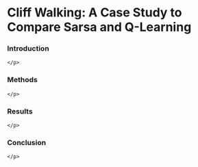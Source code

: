 <h1> Cliff Walking: A Case Study to Compare Sarsa and Q-Learning</h1>

<div>
	<h3> Introduction </h3>
	<p>
		
	</p>
</div>

<div>
	<h3> Methods </h3>
	<p>
		
	</p>
</div>

<div>
	<h3> Results </h3>
	<p>
		
	</p>
</div>

<div>
	<h3> Conclusion </h3>
	<p>
		
	</p>
</div>
